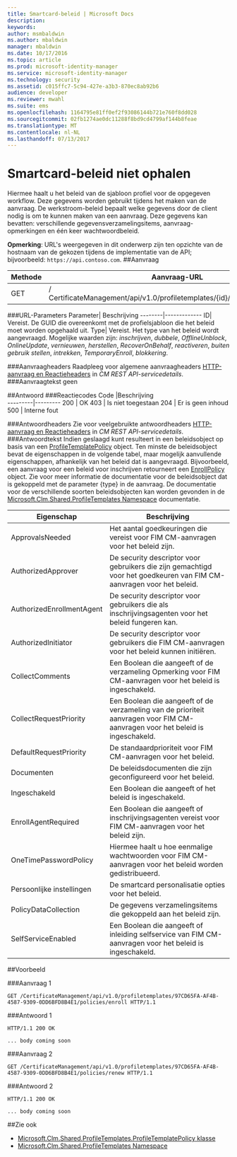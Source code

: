 ```yaml
---
title: Smartcard-beleid | Microsoft Docs
description: 
keywords: 
author: msmbaldwin
ms.author: mbaldwin
manager: mbaldwin
ms.date: 10/17/2016
ms.topic: article
ms.prod: microsoft-identity-manager
ms.service: microsoft-identity-manager
ms.technology: security
ms.assetid: c015ffc7-5c94-427e-a3b3-870ec8ab92b6
audience: developer
ms.reviewer: mwahl
ms.suite: ems
ms.openlocfilehash: 1164795e81ff0ef2f93086144b721e760f8dd028
ms.sourcegitcommit: 02fb1274ae0dc11288f8bd9cd4799af144b8feae
ms.translationtype: MT
ms.contentlocale: nl-NL
ms.lasthandoff: 07/13/2017
---
```

# <a name="get-smartcard-policy"></a>Smartcard-beleid niet ophalen

Hiermee haalt u het beleid van de sjabloon profiel voor de opgegeven workflow. Deze gegevens worden gebruikt tijdens het maken van de aanvraag. De werkstroom-beleid bepaalt welke gegevens door de client nodig is om te kunnen maken van een aanvraag. Deze gegevens kan bevatten: verschillende gegevensverzamelingsitems, aanvraag-opmerkingen en één keer wachtwoordbeleid.

**Opmerking**: URL's weergegeven in dit onderwerp zijn ten opzichte van de hostnaam van de gekozen tijdens de implementatie van de API; bijvoorbeeld: `https://api.contoso.com`.
##<a name="request"></a>Aanvraag


Methode  |Aanvraag-URL  
---------|---------
GET     |/ CertificateManagement/api/v1.0/profiletemplates/{id}/policy/workflow/{type}

###<a name="url-parameters"></a>URL-Parameters
Parameter| Beschrijving
--------|-------------
ID| Vereist. De GUID die overeenkomt met de profielsjabloon die het beleid moet worden opgehaald uit.
Type| Vereist. Het type van het beleid wordt aangevraagd. Mogelijke waarden zijn: *inschrijven*, *dubbele*, *OfflineUnblock*, *OnlineUpdate*, *vernieuwen*, *herstellen*, *RecoverOnBehalf*, *reactiveren*, *buiten gebruik stellen*, *intrekken*, *TemporaryEnroll*, *blokkering*.

###<a name="request-headers"></a>Aanvraagheaders
Raadpleeg voor algemene aanvraagheaders [HTTP-aanvraag en Reactieheaders](certificate-management-rest-api-service-details.md#http-request-and-response-headers) in *CM REST API-servicedetails*.
###<a name="request-body"></a>Aanvraagtekst
geen

##<a name="response"></a>Antwoord
###<a name="response-codes"></a>Reactiecodes
Code  |Beschrijving  
---------|---------
200     | OK
403 | Is niet toegestaan
204 | Er is geen inhoud
500 | Interne fout

###<a name="response-headers"></a>Antwoordheaders
Zie voor veelgebruikte antwoordheaders [HTTP-aanvraag en Reactieheaders](certificate-management-rest-api-service-details.md#http-request-and-response-headers) in *CM REST API-servicedetails*.
###<a name="response-body"></a>Antwoordtekst
Indien geslaagd kunt resulteert in een beleidsobject op basis van een [ProfileTemplatePolicy](https://msdn.microsoft.com/library/windows/desktop/microsoft.clm.shared.profiletemplates.profiletemplatepolicy.aspx) object. Ten minste de beleidsobject bevat de eigenschappen in de volgende tabel, maar mogelijk aanvullende eigenschappen, afhankelijk van het beleid dat is aangevraagd. Bijvoorbeeld, een aanvraag voor een beleid voor inschrijven retourneert een [EnrollPolicy](https://msdn.microsoft.com/library/windows/desktop/microsoft.clm.shared.profiletemplates.enrollpolicy) object. Zie voor meer informatie de documentatie voor de beleidsobject dat is gekoppeld met de parameter {type} in de aanvraag. De documentatie voor de verschillende soorten beleidsobjecten kan worden gevonden in de [Microsoft.Clm.Shared.ProfileTemplates Namespace](https://msdn.microsoft.com/library/windows/desktop/microsoft.clm.shared.profiletemplates) documentatie.

Eigenschap | Beschrijving
---------|------------
ApprovalsNeeded | Het aantal goedkeuringen die vereist voor FIM CM-aanvragen voor het beleid zijn.
AuthorizedApprover | De security descriptor voor gebruikers die zijn gemachtigd voor het goedkeuren van FIM CM-aanvragen voor het beleid.
AuthorizedEnrollmentAgent | De security descriptor voor gebruikers die als inschrijvingsagenten voor het beleid fungeren kan.
AuthorizedInitiator | De security descriptor voor gebruikers die FIM CM-aanvragen voor het beleid kunnen initiëren.
CollectComments | Een Boolean die aangeeft of de verzameling Opmerking voor FIM CM-aanvragen voor het beleid is ingeschakeld.
CollectRequestPriority | Een Boolean die aangeeft of de verzameling van de prioriteit aanvragen voor FIM CM-aanvragen voor het beleid is ingeschakeld.
DefaultRequestPriority | De standaardprioriteit voor FIM CM-aanvragen voor het beleid.
Documenten | De beleidsdocumenten die zijn geconfigureerd voor het beleid.
Ingeschakeld | Een Boolean die aangeeft of het beleid is ingeschakeld.
EnrollAgentRequired | Een Boolean die aangeeft of inschrijvingsagenten vereist voor FIM CM-aanvragen voor het beleid zijn.
OneTimePasswordPolicy | Hiermee haalt u hoe eenmalige wachtwoorden voor FIM CM-aanvragen voor het beleid worden gedistribueerd.
Persoonlijke instellingen | De smartcard personalisatie opties voor het beleid.
PolicyDataCollection | De gegevens verzamelingsitems die gekoppeld aan het beleid zijn.
SelfServiceEnabled | Een Boolean die aangeeft of inleiding selfservice van FIM CM-aanvragen voor het beleid is ingeschakeld.

##<a name="example"></a>Voorbeeld

###<a name="request-1"></a>Aanvraag 1
```
GET /CertificateManagement/api/v1.0/profiletemplates/97CD65FA-AF4B-4587-9309-0DD6BFD8B4E1/policies/enroll HTTP/1.1
```
###<a name="response-1"></a>Antwoord 1
```
HTTP/1.1 200 OK

... body coming soon
```       
###<a name="request-2"></a>Aanvraag 2
```
GET /CertificateManagement/api/v1.0/profiletemplates/97CD65FA-AF4B-4587-9309-0DD6BFD8B4E1/policies/renew HTTP/1.1
```
###<a name="response-2"></a>Antwoord 2
```
HTTP/1.1 200 OK

... body coming soon
```       
##<a name="see-also"></a>Zie ook

- [Microsoft.Clm.Shared.ProfileTemplates.ProfileTemplatePolicy klasse](https://msdn.microsoft.com/library/windows/desktop/microsoft.clm.shared.profiletemplates.profiletemplatepolicy.aspx)
- [Microsoft.Clm.Shared.ProfileTemplates Namespace](https://msdn.microsoft.com/library/windows/desktop/microsoft.clm.shared.profiletemplates.aspx)
